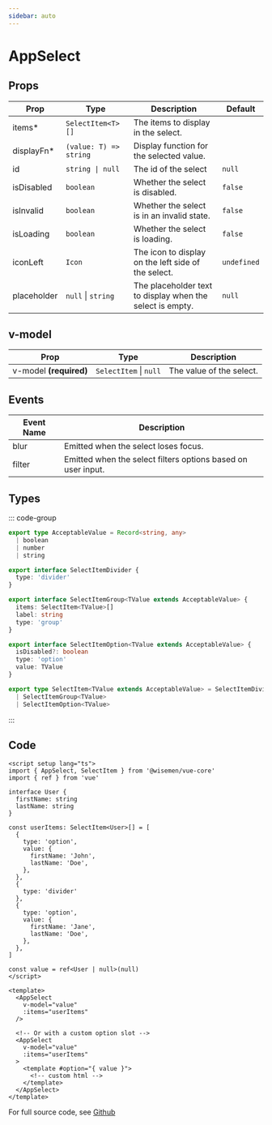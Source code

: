 ```yaml
---
sidebar: auto
---
```


# AppSelect
<script setup>
import AppSelectPlayground from './AppSelectPlayground.vue'
</script>

<AppSelectPlayground />

## Props

| Prop                      | Type                   | Description                                               | Default     |
| ------------------------- | ---------------------- | --------------------------------------------------------- | -------     |
| items*                    | `SelectItem<T>[]`      | The items to display in the select.                       |             |
| displayFn*                | `(value: T) => string` | Display function for the selected value.                  |             |
| id                        | `string \| null`       | The id of the select                                      | `null`      |
| isDisabled                | `boolean`              | Whether the select is disabled.                           | `false`     |
| isInvalid                 | `boolean`              | Whether the select is in an invalid state.                | `false`     |
| isLoading                 | `boolean`              | Whether the select is loading.                            | `false`     |
| iconLeft                  | `Icon`                 | The icon to display on the left side of the select.       | `undefined` |
| placeholder               | `null` \| `string`     | The placeholder text to display when the select is empty. | `null`      |

## v-model

| Prop                   | Type                   | Description              |
| ---------------------- | ---------------------- | ------------------------ |
| v-model **(required)** | `SelectItem` \| `null` | The value of the select. |

## Events

| Event Name | Description                                                  |
| ---------- | ------------------------------------------------------------ |
| blur       | Emitted when the select loses focus.                         |
| filter     | Emitted when the select filters options based on user input. |

## Types

::: code-group
```ts [SelectItem]
export type AcceptableValue = Record<string, any>
  | boolean
  | number
  | string

export interface SelectItemDivider {
  type: 'divider'
}

export interface SelectItemGroup<TValue extends AcceptableValue> {
  items: SelectItem<TValue>[]
  label: string
  type: 'group'
}

export interface SelectItemOption<TValue extends AcceptableValue> {
  isDisabled?: boolean
  type: 'option'
  value: TValue
}

export type SelectItem<TValue extends AcceptableValue> = SelectItemDivider
  | SelectItemGroup<TValue>
  | SelectItemOption<TValue>
```
:::

## Code

```vue
<script setup lang="ts">
import { AppSelect, SelectItem } from '@wisemen/vue-core'
import { ref } from 'vue'

interface User {
  firstName: string
  lastName: string
}

const userItems: SelectItem<User>[] = [
  {
    type: 'option',
    value: {
      firstName: 'John',
      lastName: 'Doe',
    },
  },
  {
    type: 'divider'
  },
  {
    type: 'option',
    value: {
      firstName: 'Jane',
      lastName: 'Doe',
    },
  },
]

const value = ref<User | null>(null)
</script>

<template>
  <AppSelect 
    v-model="value" 
    :items="userItems"
  />

  <!-- Or with a custom option slot -->
  <AppSelect 
    v-model="value" 
    :items="userItems"
  >
    <template #option="{ value }">
      <!-- custom html -->
    </template>
  </AppSelect>
</template>
```

For full source code, see [Github](https://github.com/wisemen-digital/vue-core/blob/main/packages/components/src/components/select/AppSelect.vue)